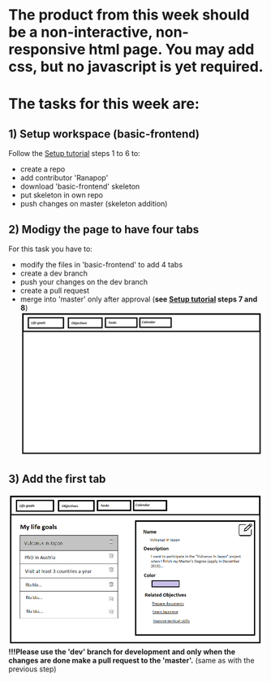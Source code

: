 # The product from this week should be a non-interactive, non-responsive html page. You may add css, but no javascript is yet required.

# The tasks for this week are:
## 1) Setup workspace (basic-frontend)
Follow the [Setup tutorial](../setup.md) steps 1 to 6 to:
* create a repo
* add contributor 'Ranapop'
* download 'basic-frontend' skeleton
* put skeleton in own repo
* push changes on master (skeleton addition)

## 2) Modigy the page to have four tabs
For this task you have to:
* modify the files in 'basic-frontend' to add 4 tabs
* create a dev branch
* push your changes on the dev branch
* create a pull request
* merge into 'master' only after approval (__see [Setup tutorial](../setup.md) steps 7 and 8__)
![Main tabs](https://github.com/Ranapop/web-course/blob/master/images/mocks/main_tabs.png)

## 3) Add the first tab
![First tab](https://github.com/Ranapop/web-course/blob/master/images/mocks/life_goals_mockup.png)
__!!!Please use the 'dev' branch for development and only when the changes are done make a pull request to the 'master'.__ (same as with the previous step)

